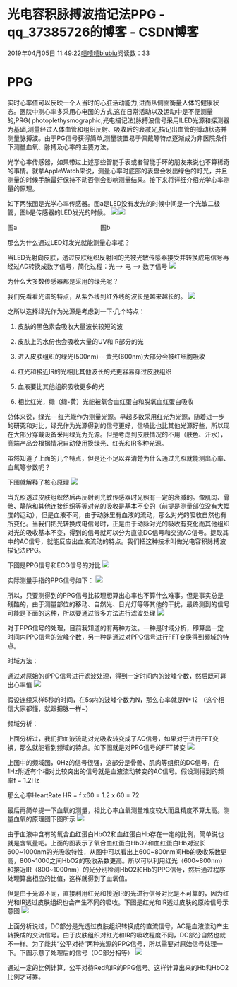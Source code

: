 # 光电容积脉搏波描记法PPG - qq_37385726的博客 - CSDN博客





2019年04月05日 11:49:22[啧啧啧biubiu](https://me.csdn.net/qq_37385726)阅读数：33








# PPG

实时心率值可以反映一个人当时的心脏活动能力,进而从侧面衡量人体的健康状态。医院中测心率多采用心电图的方式,这在日常活动以及运动中是不便测量的,PRG( photoplethysmographic,光电描记法)脉搏波信号采用ILED光源和探测器为基础,测量经过人体血管和组织反射、吸收后的衰减光,描记出血管的搏动状态并测量脉搏波。由于PG信号获得简单,测量装置易于佩戴等特点逐渐成为非医院条件下测量血氧、脉搏及心率的主要方法。

光学心率传感器，如果带过上述那些智能手表或者智能手环的朋友来说也不算稀奇的事情。就拿AppleWatch来说，测量心率时底部的表盘会发出绿色的灯光，并且测量的时候手腕最好保持不动否侧会影响测量结果。接下来将详细介绍光学心率测量的原理。

如下两张图是光学心率传感器。图a是LED没有发光的时候中间是一个光敏二极管，图b是传感器的LED发光的时候。
![](https://imgsa.baidu.com/forum/w%3D580/sign=1597a98c48a98226b8c12b2fba83b97a/e3156ddbb6fd52662e4517eda018972bd507363f.jpg)![](https://imgsa.baidu.com/forum/w%3D580/sign=5e2ca6c770ec54e741ec1a1689399bfd/b7e7e2003af33a8796432be3cd5c10385243b57f.jpg)

图a                                                图b

那么为什么通过LED灯发光就能测量心率呢？

当LED光射向皮肤，透过皮肤组织反射回的光被光敏传感器接受并转换成电信号再经过AD转换成数字信号，简化过程：光--> 电 --> 数字信号
![](https://imgsa.baidu.com/forum/w%3D580/sign=4cf8e8ca788da9774e2f86238050f872/b6d961fae6cd7b899839117a042442a7db330ecb.jpg)

为什么大多数传感器都是采用的绿光呢？

我们先看看光谱的特点，从紫外线到红外线的波长是越来越长的。
![](https://imgsa.baidu.com/forum/w%3D580/sign=5bc430ba80d4b31cf03c94b3b7d7276f/cf95851373f082024b86bac640fbfbedaa641b14.jpg)

之所以选择绿光作为光源是考虑到一下·几个特点：

1. 皮肤的黑色素会吸收大量波长较短的波

2. 皮肤上的水份也会吸收大量的UV和IR部分的光

3. 进入皮肤组织的绿光(500nm)-- 黄光(600nm)大部分会被红细胞吸收

4. 红光和接近IR的光相比其他波长的光更容易穿过皮肤组织

5. 血液要比其他组织吸收更多的光

6. 相比红光，绿（绿-黄）光能被氧合血红蛋白和脱氧血红蛋白吸收

总体来说，绿光-- 红光能作为测量光源。早起多数采用红光为光源，随着进一步的研究和对比，绿光作为光源得到的信号更好，信噪比也比其他光源好些，所以现在大部分穿戴设备采用绿光为光源。但是考虑到皮肤情况的不用（肤色、汗水），高端产品会根据情况自动使用换绿光、红光和IR多种光源。

虽然知道了上面的几个特点，但是还不足以弄清楚为什么通过光照就能测出心率、血氧等参数呢？

下图就解释了核心原理
![](https://imgsa.baidu.com/forum/w%3D580/sign=90ff39b6952f07085f052a08d925b865/2925afedab64034f6fd9e9ffa4c379310b551d14.jpg)

当光照透过皮肤组织然后再反射到光敏传感器时光照有一定的衰减的。像肌肉、骨骼、静脉和其他连接组织等等对光的吸收是基本不变的（前提是测量部位没有大幅度的运动），但是血液不同，由于动脉里有血液的流动，那么对光的吸收自然也有所变化。当我们把光转换成电信号时，正是由于动脉对光的吸收有变化而其他组织对光的吸收基本不变，得到的信号就可以分为直流DC信号和交流AC信号。提取其中的AC信号，就能反应出血液流动的特点。我们把这种技术叫做光电容积脉搏波描记法PPG。

下图是PPG信号和ECG信号的对比
![](https://imgsa.baidu.com/forum/w%3D580/sign=b40ca0c06063f6241c5d390bb745eb32/68a556087bf40ad124caec1a5c2c11dfa8ecce7f.jpg)



实际测量手指的PPG信号如下：
![](https://imgsa.baidu.com/forum/w%3D580/sign=669a25e026f5e0feee1889096c6134e5/53739fef76094b363a2a3114a8cc7cd98f109de9.jpg)

所以，只要测得到的PPG信号比较理想算出心率也不算什么难事。但是事实总是残酷的，由于测量部位的移动、自然光、日光灯等等其他的干扰，最终测到的信号可能是下面的这种，所以要通过很多方法进行滤波处理
![](https://imgsa.baidu.com/forum/w%3D580/sign=a94accd205f41bd5da53e8fc61db81a0/5124d68ba61ea8d3294b5ffd9c0a304e241f5838.jpg)

对于PPG信号的处理，目前我知道的有两种方法。一种是时域分析，即算出一定时间内PPG信号的波峰个数，另一种是通过对PPG信号进行FFT变换得到频域的特点。

时域方法：


通过对原始的{PPG信号进行滤波处理，得到一定时间内的波峰个数，然后既可算出心率值
![](https://imgsa.baidu.com/forum/w%3D580/sign=214912fa8c44ebf86d716437e9f8d736/0007a6d3572c11dfe3c594da682762d0f603c215.jpg)

假设连续采样5秒的时间，在5s内的波峰个数为N，那么心率就是N*12 （这个相信大家都懂，就跟把脉一样~）



频域分析：


上面分析过，我们把血液流动对光吸收转变成了AC信号，如果对于进行FFT变换，那么就能看到频域的特点。如下图就是对PPG信号的FFT转变
![](https://imgsa.baidu.com/forum/w%3D580/sign=b66952c165061d957d4637304bf50a5d/688be719ebc4b7455cc19cefc4fc1e17888215cb.jpg)

上图中的频域图，0Hz的信号很强，这部分是骨骼、肌肉等组织的DC信号，在1Hz附近有个相对比较突出的信号就是血液流动转变的AC信号。假设测得到的频率f = 1.2Hz

那么心率HeartRate HR = f x60 = 1.2 x 60 = 72

最后再简单提一下血氧的测量，相比心率血氧测量难度较大而且精度不算太高。测量血氧的原理图下图所示
![](https://imgsa.baidu.com/forum/w%3D580/sign=4e0e7c19fc03918fd7d13dc2613c264b/5bcce71bb051f819ab3128b3d1b44aed2f73e715.jpg)

由于血液中含有的氧合血红蛋白HbO2和血红蛋白Hb存在一定的比例，简单说也就是含氧量吧。上面的图表示了氧合血红蛋白HbO2和血红蛋白Hb对波长600~1000nm的光吸收特性，从图中可以看出上600~800nm间Hb的吸收系数更高，800~1000之间HbO2的吸收系数更高。所以可以利用红光（600~800nm）和接近IR（800~1000nm）的光分别检测HbO2和Hb的PPG信号，然后通过程序处理算出相应的比值，这样就得到了血氧值。

但是由于光源不同，直接利用红光和接近IR的光进行信号对比是不可靠的，因为红光和IR透过皮肤组织也会产生不同的吸收。下图是红光和IR透过皮肤的原始信号示意图
![](https://imgsa.baidu.com/forum/w%3D580/sign=732b4d8af0f2b211e42e8546fa816511/fafc260e0cf3d7ca18d8148ff91fbe096a63a97f.jpg)

上面分析说过，DC部分是光透过皮肤组织转换成的直流信号，AC是血液流动产生转换成的交流信号。由于皮肤组织对红光和IR的吸收程度不同，DC部分自然也就不一样。为了能共“公平对待”两种光源的PPG信号，所以需要对原始信号处理一下。下图示意了处理后的信号（DC部分相等）
![](https://imgsa.baidu.com/forum/w%3D580/sign=0b444b32b9fb43161a1f7a7210a54642/e90ae71c8701a18bb1ff39b6952f07082938fe15.jpg)

通过一定的比例计算，公平对待Red和IR的PPG信号。这样计算出来的Hb和HbO2比例才可靠。



